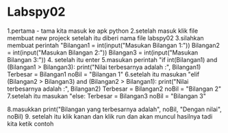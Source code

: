 # Labspy02
1.pertama - tama kita masuk ke apk python
2.setelah masuk klik file membuat new projeck setelah itu diberi nama file labspy02
3.silahkan membuat perintah "Bilangan1 = int(input("Masukan Bilangan 1:"))
                             Bilangan2 = int(input("Masukan Bilangan 2:"))
                             Bilangan3 = int(input("Masukan Bilangan 3:"))
4. setelah itu enter
5.masukan perintah "if int(Bilangan1) and (Bilangan1 > Bilangan3):
                    print("Nilai terbesarnya adalah :", Bilangan1)
                    Terbesar = Bilangan1
                    noBil = "Bilangan 1"
6.setelah itu masukan "elif (Bilangan2 > Bilangan3) and (Bilangan2 > Bilangan1):
                       print("Nilai terbesarnya adalah :", Bilangan2)
                       Terbesar = Bilangan2
                       noBil = "Bilangan 2"
7.setelah itu masukan "else:
                           Terbesar = Bilangan3
                           noBil = "Bilangan 3"

8.masukkan print("Bilangan yang terbesarnya adalah", noBil, "Dengan nilai", noBil)
9. setelah itu klik kanan dan klik run dan akan muncul hasilnya tadi kita ketik
contoh 
